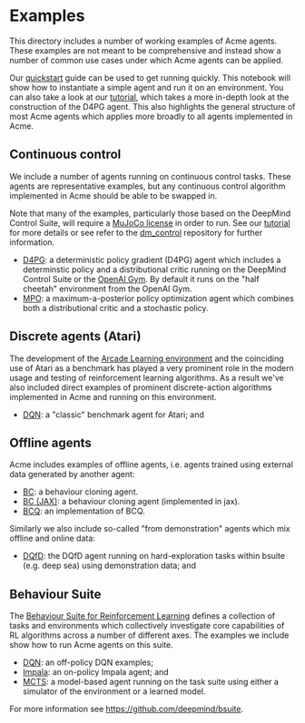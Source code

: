# Examples

This directory includes a number of working examples of Acme agents. These
examples are not meant to be comprehensive and instead show a number of common
use cases under which Acme agents can be applied.

Our [quickstart] guide can be used to get running quickly. This
notebook will show how to instantiate a simple agent and run it on an
environment. You can also take a look at our [tutorial], which takes a more
in-depth look at the construction of the D4PG agent. This also highlights the
general structure of most Acme agents which applies more broadly to all agents
implemented in Acme.

[quickstart]: https://colab.research.google.com/github/deepmind/acme/blob/master/examples/quickstart.ipynb
[tutorial]: https://colab.research.google.com/github/deepmind/acme/blob/master/examples/tutorial.ipynb


## Continuous control

We include a number of agents running on continuous control tasks. These agents
are representative examples, but any continuous control algorithm implemented in
Acme should be able to be swapped in.

Note that many of the examples, particularly those based on the DeepMind Control
Suite, will require a [MuJoCo license](https://www.roboti.us/license.html) in
order to run. See our [tutorial] for more details or see refer to the
[dm_control] repository for further information.

-   [D4PG](https://colab.research.google.com/github/deepmind/acme/blob/master/examples/baselines/rl_continuous/run_d4pg.py): a deterministic policy gradient (D4PG) agent which includes a determinstic
 policy and a distributional critic running on the DeepMind Control Suite or
 the [OpenAI Gym]. By default it runs on the "half cheetah" environment from the
 OpenAI Gym.
-   [MPO](https://colab.research.google.com/github/deepmind/acme/blob/master/examples/baselines/rl_continuous/run_mpo.py): a maximum-a-posterior policy optimization agent which combines both a distributional critic and a stochastic policy.

[dm_control]: https://github.com/deepmind/dm_control
[OpenAI Gym]: https://github.com/openai/gym


## Discrete agents (Atari)

The development of the [Arcade Learning environment] and the coinciding use
of Atari as a benchmark has played a very prominent role in the modern usage and
testing of reinforcement learning algorithms. As a result we've also included
direct examples of prominent discrete-action algorithms implemented in Acme and
running on this environment.

-   [DQN](https://colab.research.google.com/github/deepmind/acme/blob/master/examples/baselines/rl_discrete/run_dqn.py): a "classic" benchmark agent for Atari; and

[Arcade Learning environment]: https://arxiv.org/abs/1207.4708


## Offline agents

Acme includes examples of offline agents, i.e. agents trained using external
data generated by another agent:

-   [BC](https://colab.research.google.com/github/deepmind/acme/blob/master/examples/offline/run_bc.py): a behaviour cloning agent.
-   [BC (JAX)](https://colab.research.google.com/github/deepmind/acme/blob/master/examples/offline/run_bc_jax.py): a behaviour cloning agent (implemented
    in jax).
-   [BCQ](https://colab.research.google.com/github/deepmind/acme/blob/master/examples/offline/run_bcq.py): an implementation of BCQ.

Similarly we also include so-called "from demonstration" agents which mix
offline and online data:

-   [DQfD](https://colab.research.google.com/github/deepmind/acme/blob/master/examples/offline/run_dqfd.py): the DQfD agent running on hard-exploration
    tasks within bsuite (e.g. deep sea) using demonstration data; and


## Behaviour Suite

The [Behaviour Suite for Reinforcement Learning](bsuite) defines a collection
of tasks and environments which collectively investigate core capabilities of RL
algorithms across a number of different axes. The examples we include
show how to run Acme agents on this suite.

-   [DQN](https://colab.research.google.com/github/deepmind/acme/blob/master/examples/bsuite/run_dqn.py): an off-policy DQN examples;
-   [Impala](https://colab.research.google.com/github/deepmind/acme/blob/master/examples/bsuite/run_impala.py): an on-policy Impala agent; and
-   [MCTS](https://colab.research.google.com/github/deepmind/acme/blob/master/examples/bsuite/run_mcts.py): a model-based agent running on the
    task suite using either a simulator of the environment or a learned model.

For more information see https://github.com/deepmind/bsuite.

[bsuite]: https://github.com/deepmind/bsuite
